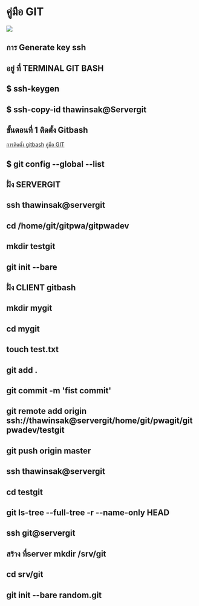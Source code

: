 # คู่มือ GIT
![](https://github.com/winkaew/githowto/blob/master/)
## การ Generate key ssh 
## อยู่ ที่ TERMINAL GIT BASH
## $ ssh-keygen
## $ ssh-copy-id  thawinsak@Servergit

## ขั้นตอนที่ 1 ติดตั้ง Gitbash
[การติดตั้ง gitbash](https://medium.com/touch-technologies/วิธีติดตั้ง-git-แบบง่ายๆ-ภายใน-3-นาที-3c8257127c40)
[คู่มือ GIT](https://git-scm.com/book/en/v2)

## $ git config --global --list
##  ฝั่ง SERVERGIT
## ssh thawinsak@servergit
## cd /home/git/gitpwa/gitpwadev
## mkdir testgit
## git init --bare
## ฝั่ง CLIENT  gitbash
## mkdir mygit
## cd mygit
## touch test.txt
## git add .
## git commit -m 'fist commit'
## git remote add origin ssh://thawinsak@servergit/home/git/pwagit/gitpwadev/testgit
## git push origin master
## ssh thawinsak@servergit 
## cd testgit
## git ls-tree --full-tree -r --name-only HEAD
## ssh git@servergit
## สร้าง ที่server mkdir /srv/git
## cd srv/git
##  git init --bare random.git
##






